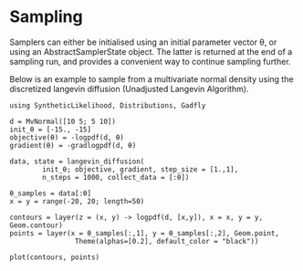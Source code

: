 # Sampling
Samplers can either be initialised using an initial parameter vector θ, or using an AbstractSamplerState object. The latter is returned at the end of a sampling run, and provides a convenient way to continue sampling further.

Below is an example to sample from a multivariate
normal density using the discretized langevin diffusion (Unadjusted Langevin Algorithm).

```@example 1
using SyntheticLikelihood, Distributions, Gadfly

d = MvNormal([10 5; 5 10])
init_θ = [-15., -15]
objective(θ) = -logpdf(d, θ)
gradient(θ) = -gradlogpdf(d, θ)

data, state = langevin_diffusion(
        init_θ; objective, gradient, step_size = [1.,1],
        n_steps = 1000, collect_data = [:θ])

θ_samples = data[:θ]
x = y = range(-20, 20; length=50)

contours = layer(z = (x, y) -> logpdf(d, [x,y]), x = x, y = y, Geom.contour)
points = layer(x = θ_samples[:,1], y = θ_samples[:,2], Geom.point,
                Theme(alphas=[0.2], default_color = "black"))

plot(contours, points)
```
